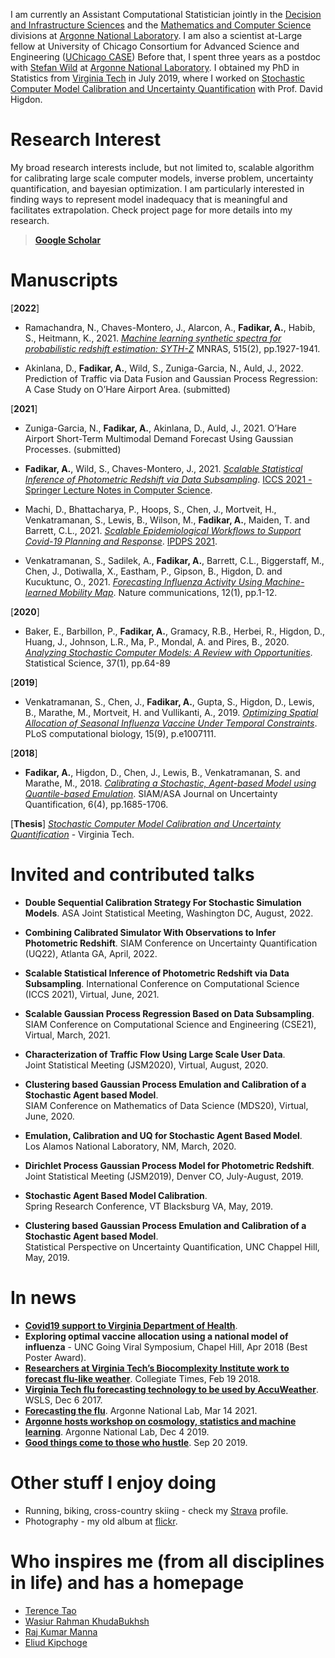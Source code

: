 I am currently an Assistant Computational Statistician jointly in the [Decision and Infrastructure Sciences](https://www.anl.gov/dis) and the [Mathematics and Computer Science](https://www.mcs.anl.gov) divisions at [Argonne National Laboratory](https://www.anl.gov). I am also a scientist at-Large fellow at University of Chicago Consortium for Advanced Science and Engineering ([UChicago CASE](https://researchinnovation.uchicago.edu/)) Before that, I spent three years as a postdoc with [Stefan Wild](https://www.mcs.anl.gov/~wild) at [Argonne National Laboratory](https://www.anl.gov). I obtained my PhD in Statistics from [Virginia Tech](vt.edu) in July 2019, where I worked on [Stochastic Computer Model Calibration and Uncertainty Quantification](https://vtechworks.lib.vt.edu/handle/10919/91985) with Prof. David Higdon.

# Research Interest

My broad research interests include, but not limited to, scalable algorithm for calibrating large scale computer models, inverse problem, uncertainty quantification, and bayesian optimization. I am particularly interested in finding ways to represent model inadequacy that is meaningful and facilitates extrapolation. Check project page for more details into my research. 

> [**Google Scholar**](https://scholar.google.com/citations?user=LGfsuRQAAAAJ&hl=en&oi=ao)

# Manuscripts
[**2022**]

- Ramachandra, N., Chaves-Montero, J., Alarcon, A., **Fadikar, A.**, Habib, S., Heitmann, K., 2021. [*Machine learning synthetic spectra for probabilistic redshift estimation: SYTH-Z*](https://doi.org/10.1093/mnras/stac1790) MNRAS, 515(2), pp.1927-1941.

- Akinlana, D., **Fadikar, A.**, Wild, S., Zuniga-Garcia, N., Auld, J., 2022. Prediction of Traffic via Data Fusion and
Gaussian Process Regression: A Case Study on O’Hare Airport Area. (submitted)

[**2021**]

- Zuniga-Garcia, N., **Fadikar, A.**, Akinlana, D., Auld, J., 2021. O’Hare Airport Short-Term Multimodal Demand Forecast Using Gaussian Processes. (submitted)

- **Fadikar, A.**, Wild, S., Chaves-Montero, J., 2021. [*Scalable Statistical Inference of Photometric Redshift via Data Subsampling*](https://link.springer.com/chapter/10.1007/978-3-030-77977-1_19). [ICCS 2021 - Springer Lecture Notes in Computer Science](https://link.springer.com/chapter/10.1007/978-3-030-77977-1_19).

- Machi, D., Bhattacharya, P., Hoops, S., Chen, J., Mortveit, H., Venkatramanan, S., Lewis, B., Wilson, M., **Fadikar, A.**, Maiden, T. and Barrett, C.L., 2021. [*Scalable Epidemiological Workflows to Support Covid-19 Planning and Response*](https://doi.org/10.1101/2021.02.23.21252325). [IPDPS 2021](https://www.ipdps.org/).

- Venkatramanan, S., Sadilek, A., **Fadikar, A.**, Barrett, C.L., Biggerstaff, M., Chen, J., Dotiwalla, X., Eastham, P., Gipson, B., Higdon, D. and Kucuktunc, O., 2021. [*Forecasting Influenza Activity Using Machine-learned Mobility Map*](https://doi.org/10.1038/s41467-021-21018-5). Nature communications, 12(1), pp.1-12.

[**2020**]

- Baker, E., Barbillon, P., **Fadikar, A.**, Gramacy, R.B., Herbei, R., Higdon, D., Huang, J., Johnson, L.R., Ma, P., Mondal, A. and Pires, B., 2020. [*Analyzing Stochastic Computer Models: A Review with Opportunities*](https://doi.org/10.1214/21-STS822). Statistical Science, 37(1), pp.64-89

[**2019**]

- Venkatramanan, S., Chen, J., **Fadikar, A.**, Gupta, S., Higdon, D., Lewis, B., Marathe, M., Mortveit, H. and Vullikanti, A., 2019. [*Optimizing Spatial Allocation of Seasonal Influenza Vaccine Under Temporal Constraints*](https://doi.org/10.1371/journal.pcbi.1007111). PLoS computational biology, 15(9), p.e1007111.

[**2018**]

- **Fadikar, A.**, Higdon, D., Chen, J., Lewis, B., Venkatramanan, S. and Marathe, M., 2018. [*Calibrating a Stochastic, Agent-based Model using Quantile-based Emulation*](https://doi.org/10.1137/17M1161233). SIAM/ASA Journal on Uncertainty Quantification, 6(4), pp.1685-1706.

[**Thesis**]
[*Stochastic Computer Model Calibration and Uncertainty Quantification*](https://vtechworks.lib.vt.edu/handle/10919/91985) - Virginia Tech.

# Invited and contributed talks

- **Double Sequential Calibration Strategy For Stochastic Simulation Models**.
ASA Joint Statistical Meeting, Washington DC, August, 2022.

- **Combining Calibrated Simulator With Observations to Infer Photometric Redshift**.
SIAM Conference on Uncertainty Quantification (UQ22), Atlanta GA, April, 2022.

- **Scalable Statistical Inference of Photometric Redshift via Data Subsampling**.
International Conference on Computational Science (ICCS 2021), Virtual, June, 2021.

- **Scalable Gaussian Process Regression Based on Data Subsampling**.  
SIAM Conference on Computational Science and Engineering (CSE21), Virtual, March, 2021.

- **Characterization of Traffic Flow Using Large Scale User Data**.  
Joint Statistical Meeting (JSM2020), Virtual, August, 2020.

- **Clustering based Gaussian Process Emulation and Calibration of a Stochastic Agent based Model**.  
SIAM Conference on Mathematics of Data Science (MDS20), Virtual, June, 2020.

- **Emulation, Calibration and UQ for Stochastic Agent Based Model**.  
Los Alamos National Laboratory, NM, March, 2020.

- **Dirichlet Process Gaussian Process Model for Photometric Redshift**.  
Joint Statistical Meeting (JSM2019), Denver CO, July-August, 2019.

- **Stochastic Agent Based Model Calibration**.  
Spring Research Conference, VT Blacksburg VA, May, 2019.

- **Clustering based Gaussian Process Emulation and Calibration of a Stochastic Agent based Model**.  
Statistical Perspective on Uncertainty Quantification, UNC Chappel Hill, May, 2019.

# In news

- [**Covid19 support to Virginia Department of Health**](https://biocomplexity.virginia.edu/project/covid-19-pandemic-response).
- **Exploring optimal vaccine allocation using a national model of influenza** - UNC Going Viral Symposium, Chapel Hill, Apr 2018 (Best Poster Award).
- [**Researchers at Virginia Tech’s Biocomplexity Institute work to forecast flu-like weather**](http://www.collegiatetimes.com/news/researchers-at-virginia-tech-s-biocomplexity-institute-work-to-forecast/article_8b6b62c0-15e1-11e8-b4a0-37d25473e0aa.html).
Collegiate Times, Feb 19 2018.
- [**Virginia Tech flu forecasting technology to be used by AccuWeather**](https://www.wsls.com/news/virginia/new-river-valley/virginia-tech-flu-forecasting-technology-to-be-used-by-accuweather). WSLS, Dec 6 2017.
- [**Forecasting the flu**](https://www.anl.gov/mcs/article/forecasting-the-flu). Argonne National Lab, Mar 14 2021.
- [**Argonne hosts workshop on cosmology, statistics and machine learning**](https://www.anl.gov/mcs/article/argonne-hosts-workshop-on-cosmology-statistics-and-machine-learning). Argonne National Lab, Dec 4 2019.
- [**Good things come to those who hustle**](https://www.anl.gov/mcs/article/good-things-come-to-those-who-hustle). Sep 20 2019.

# Other stuff I enjoy doing

- Running, biking, cross-country skiing - check my [Strava](https://www.strava.com/athletes/21119365) profile. 
- Photography - my old album at [flickr](https://www.flickr.com/photos/fadikars/).

# Who inspires me (from all disciplines in life) and has a homepage

- [Terence Tao](https://terrytao.wordpress.com/)
- [Wasiur Rahman KhudaBukhsh](https://wasiur.github.io/)
- [Raj Kumar Manna](https://rkmanna.com/)
- [Eliud Kipchoge](https://www.nnrunningteam.com/team/eliud-kipchoge/)
